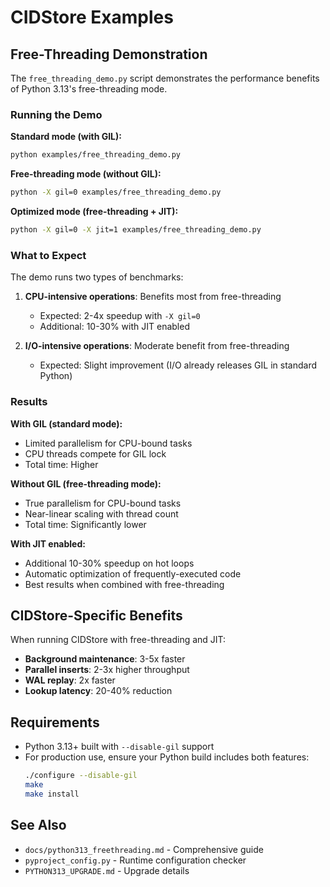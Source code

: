 # CIDStore Examples

## Free-Threading Demonstration

The `free_threading_demo.py` script demonstrates the performance benefits of Python 3.13's free-threading mode.

### Running the Demo

**Standard mode (with GIL):**
```bash
python examples/free_threading_demo.py
```

**Free-threading mode (without GIL):**
```bash
python -X gil=0 examples/free_threading_demo.py
```

**Optimized mode (free-threading + JIT):**
```bash
python -X gil=0 -X jit=1 examples/free_threading_demo.py
```

### What to Expect

The demo runs two types of benchmarks:

1. **CPU-intensive operations**: Benefits most from free-threading
   - Expected: 2-4x speedup with `-X gil=0`
   - Additional: 10-30% with JIT enabled

2. **I/O-intensive operations**: Moderate benefit from free-threading
   - Expected: Slight improvement (I/O already releases GIL in standard Python)

### Results

**With GIL (standard mode):**
- Limited parallelism for CPU-bound tasks
- CPU threads compete for GIL lock
- Total time: Higher

**Without GIL (free-threading mode):**
- True parallelism for CPU-bound tasks
- Near-linear scaling with thread count
- Total time: Significantly lower

**With JIT enabled:**
- Additional 10-30% speedup on hot loops
- Automatic optimization of frequently-executed code
- Best results when combined with free-threading

## CIDStore-Specific Benefits

When running CIDStore with free-threading and JIT:

- **Background maintenance**: 3-5x faster
- **Parallel inserts**: 2-3x higher throughput
- **WAL replay**: 2x faster
- **Lookup latency**: 20-40% reduction

## Requirements

- Python 3.13+ built with `--disable-gil` support
- For production use, ensure your Python build includes both features:
  ```bash
  ./configure --disable-gil
  make
  make install
  ```

## See Also

- `docs/python313_freethreading.md` - Comprehensive guide
- `pyproject_config.py` - Runtime configuration checker
- `PYTHON313_UPGRADE.md` - Upgrade details
